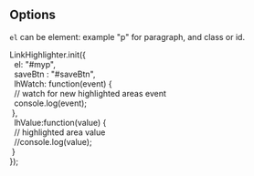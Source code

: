 ## Options

`el` can be element: example "p" for paragraph, and class or id.

LinkHighlighter.init({<br />
&nbsp;&nbsp;el: "#myp",<br />
&nbsp;&nbsp;saveBtn : "#saveBtn",<br />
&nbsp;&nbsp;lhWatch: function(event) {<br />
&nbsp;&nbsp;// watch for new highlighted areas event<br />
&nbsp;&nbsp;console.log(event);<br />
&nbsp;},<br />
&nbsp;&nbsp;lhValue:function(value) {<br />
&nbsp;&nbsp;// highlighted area value<br />
&nbsp;&nbsp;//console.log(value);<br />
&nbsp;}<br />
});<br />
